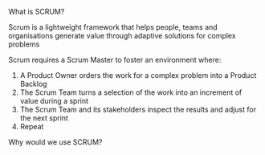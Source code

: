 What is SCRUM?

Scrum is a lightweight framework that helps people, teams and organisations generate value through adaptive solutions for complex problems

Scrum requires a Scrum Master to foster an environment where: 

1.  A Product Owner orders the work for a complex problem into a Product Backlog
2.  The Scrum Team turns a selection of the work into an increment of value during a sprint
3.  The Scrum Team and its stakeholders inspect the results and adjust for the next sprint
4.  Repeat

Why would we use SCRUM?